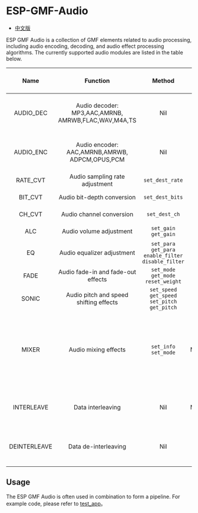 # ESP-GMF-Audio

- [中文版](./README_CN.md)

ESP GMF Audio is a collection of GMF elements related to audio processing, including audio encoding, decoding, and audio effect processing algorithms. The currently supported audio modules are listed in the table below.

|Name|Function|Method|Input Port|Output Port|Input blocking time|Output blocking time|Dependent on Audio Information|
|:----:|:-----:|:----:|:----:|:----:|:----:|:----:|:----|
|  AUDIO_DEC |Audio decoder: MP3,AAC,AMRNB,<br>AMRWB,FLAC,WAV,M4A,TS|Nil|Single|Single|User configurable, default value is maximum delay|User configurable, default value is maximum delay|No|
|  AUDIO_ENC |Audio encoder: AAC,AMRNB,AMRWB,<br>ADPCM,OPUS,PCM|Nil|Single|Single|User configurable, default value is maximum delay|User configurable, default value is maximum delay|Yes|
|  RATE_CVT|Audio sampling rate adjustment|`set_dest_rate`|Single|Single|Maximum delay|Maximum delay|Yes|
|  BIT_CVT |Audio bit-depth conversion|`set_dest_bits`|Single|Single|Maximum delay|Maximum delay|Yes|
|  CH_CVT  |Audio channel conversion|`set_dest_ch`|Single|Single|Maximum delay|Maximum delay|Yes|
|  ALC     |Audio volume adjustment|`set_gain`<br>`get_gain`|Single|Single|Maximum delay|Maximum delay|Yes|
|  EQ      |Audio equalizer adjustment|`set_para`<br>`get_para`<br>`enable_filter`<br>`disable_filter`|Single|Single|Maximum delay|Maximum delay|Yes|
|  FADE    |Audio fade-in and fade-out effects|`set_mode`<br>`get_mode`<br>`reset_weight`|Single|Single|Maximum delay|Maximum delay|Yes|
|  SONIC   |Audio pitch and speed shifting effects|`set_speed`<br>`get_speed`<br>`set_pitch`<br>`get_pitch`|Single|Single|Maximum delay|Maximum delay|Yes|
|  MIXER   |Audio mixing effects|`set_info`<br>`set_mode`|Multiple|Single|The blocking time for the first channel is 0, while the blocking time for other channels is maximum delay|Maximum delay|No|
|INTERLEAVE|Data interleaving|Nil|Multiple|Single|User configurable, default value is maximum delay|Maximum delay|Yes|
|DEINTERLEAVE|Data de-interleaving|Nil|Single|Multiple|Maximum delay|User configurable, default value is maximum delay|Yes|

## Usage
The ESP GMF Audio is often used in combination to form a pipeline. For example code, please refer to [test_app](../test_apps/main/elements/gmf_audio_play_el_test.c)。
